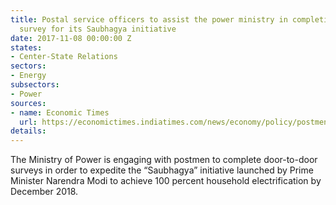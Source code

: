 ```yaml
---
title: Postal service officers to assist the power ministry in completing electrification
  survey for its Saubhagya initiative
date: 2017-11-08 00:00:00 Z
states:
- Center-State Relations
sectors:
- Energy
subsectors:
- Power
sources:
- name: Economic Times
  url: https://economictimes.indiatimes.com/news/economy/policy/postmen-to-collate-data-on-homes-still-without-electricity/articleshow/61522299.cms
details: 
---
```


The Ministry of Power is engaging with postmen to complete door-to-door surveys in order to expedite the “Saubhagya” initiative launched by Prime Minister Narendra Modi to achieve 100 percent household electrification by December 2018. 
